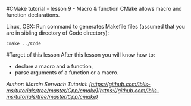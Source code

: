 #CMake tutorial - lesson 9 - Macro & function
CMake allows macro and function declarations. 

Linux, OSX: Run command to generates Makefile files (assumed that you are in sibling directory of Code directory):
```
cmake ../Code
```

#Target of this lesson
After this lesson you will know how to:
- declare a macro and a function,
- parse arguments of a function or a macro.


*Author: Marcin Serwach*
*Tutorial: [https://github.com/iblis-ms/tutorials/tree/master/Cpp/cmake](https://github.com/iblis-ms/tutorials/tree/master/Cpp/cmake)*

